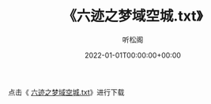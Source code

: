 ﻿---
title:  《六迹之梦域空城.txt》
date:   2022-01-01T00:00:00+00:00
author: 听松阁
layout: post
permalink: /六迹之梦域空城/
categories: 小说
tags: [小说]
---

点击《 [六迹之梦域空城.txt](http://img.660000.xyz/bookstukust/book/bntxt/10/六迹之梦域空城.txt)》进行下载